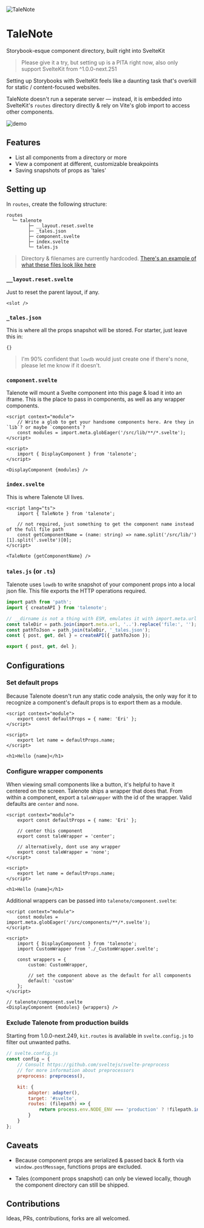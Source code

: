 ![TaleNote](./logo.svg)

# TaleNote

Storybook-esque component directory, built right into SvelteKit

> Please give it a try, but setting up is a PITA right now, also only support SvelteKit from ^1.0.0-next.251

Setting up Storybooks with SvelteKit feels like a daunting task that's overkill for static / content-focused websites.

TaleNote doesn't run a seperate server — instead, it is embedded into SvelteKit's `routes` directory directly & rely on Vite's glob import to access other components.

![demo](./demo.gif)

## Features

- List all components from a directory or more
- View a component at different, customizable breakpoints
- Saving snapshots of props as 'tales'

## Setting up

In `routes`, create the following structure:

```
routes
  └─ talenote
        ├─ __layout.reset.svelte
        ├─ _tales.json
        ├─ component.svelte
        ├─ index.svelte
        └─ tales.js

```

> Directory & filenames are currently hardcoded. [There's an example of what these files look like here](https://github.com/d4rekanguok/talenote/tree/main/src/routes/talenote)

### `__layout.reset.svelte`

Just to reset the parent layout, if any.

```
<slot />
```

### `_tales.json`

This is where all the props snapshot will be stored. For starter, just leave this in:

```
{}
```

> I'm 90% confident that `lowdb` would just create one if there's none, please let me know if it doesn't.

### `component.svelte`

Talenote will mount a Svelte component into this page & load it into an iframe. This is the place to pass in components, as well as any wrapper components.

```svelte
<script context="module">
	// Write a glob to get your handsome components here. Are they in `lib`? or maybe `components`?
	const modules = import.meta.globEager('/src/lib/**/*.svelte');
</script>

<script>
	import { DisplayComponent } from 'talenote';
</script>

<DisplayComponent {modules} />
```

### `index.svelte`

This is where Talenote UI lives.

```svelte
<script lang="ts">
	import { TaleNote } from 'talenote';

	// not required, just something to get the component name instead of the full file path
	const getComponentName = (name: string) => name.split('/src/lib/')[1].split('.svelte')[0];
</script>

<TaleNote {getComponentName} />
```

### `tales.js` (or `.ts`)

Talenote uses `lowdb` to write snapshot of your component props into a local json file. This file exports the HTTP operations required.

```ts
import path from 'path';
import { createAPI } from 'talenote';

// __dirname is not a thing with ESM, emulates it with import.meta.url
const taleDir = path.join(import.meta.url, '..').replace('file:', '');
const pathToJson = path.join(taleDir, '_tales.json');
const { post, get, del } = createAPI({ pathToJson });

export { post, get, del };
```

## Configurations

### Set default props

Because Talenote doesn't run any static code analysis, the only way for it to recognize a component's default props is to export them as a module.

```svelte
<script context="module">
	export const defaultProps = { name: 'Eri' };
</script>

<script>
	export let name = defaultProps.name;
</script>

<h1>Hello {name}</h1>
```

### Configure wrapper components

When viewing small components like a button, it's helpful to have it centered on the screen. Talenote ships a wrapper that does that. From within a component, export a `taleWrapper` with the id of the wrapper. Valid defaults are `center` and `none`.

```svelte
<script context="module">
	export const defaultProps = { name: 'Eri' };

	// center this component
	export const taleWrapper = 'center';

	// alternatively, dont use any wrapper
	export const taleWrapper = 'none';
</script>

<script>
	export let name = defaultProps.name;
</script>

<h1>Hello {name}</h1>
```

Additional wrappers can be passed into `talenote/component.svelte`:

```svelte
<script context="module">
	const modules = import.meta.globEager('/src/components/**/*.svelte');
</script>

<script>
	import { DisplayComponent } from 'talenote';
	import CustomWrapper from './_CustomWrapper.svelte';

	const wrappers = {
		custom: CustomWrapper,

		// set the component above as the default for all components
		default: 'custom'
	};
</script>

// talenote/component.svelte
<DisplayComponent {modules} {wrappers} />
```

### Exclude Talenote from production builds

Starting from 1.0.0-next.249, `kit.routes` is available in `svelte.config.js` to filter out unwanted paths.

```js
// svelte.config.js
const config = {
	// Consult https://github.com/sveltejs/svelte-preprocess
	// for more information about preprocessors
	preprocess: preprocess(),

	kit: {
		adapter: adapter(),
		target: '#svelte',
		routes: (filepath) => {
			return process.env.NODE_ENV === 'production' ? !filepath.includes('talenote') : true;
		}
	}
};
```

## Caveats

- Because component props are serialized & passed back & forth via `window.postMessage`, functions props are excluded.

- Tales (component props snapshot) can only be viewed locally, though the component directory can still be shipped.


## Contributions

Ideas, PRs, contributions, forks are all welcomed.